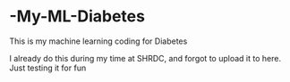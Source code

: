 # -My-ML-Diabetes
This is my machine learning coding for Diabetes 

I already do this during my time at SHRDC, and forgot to upload it to here. Just testing it for fun
